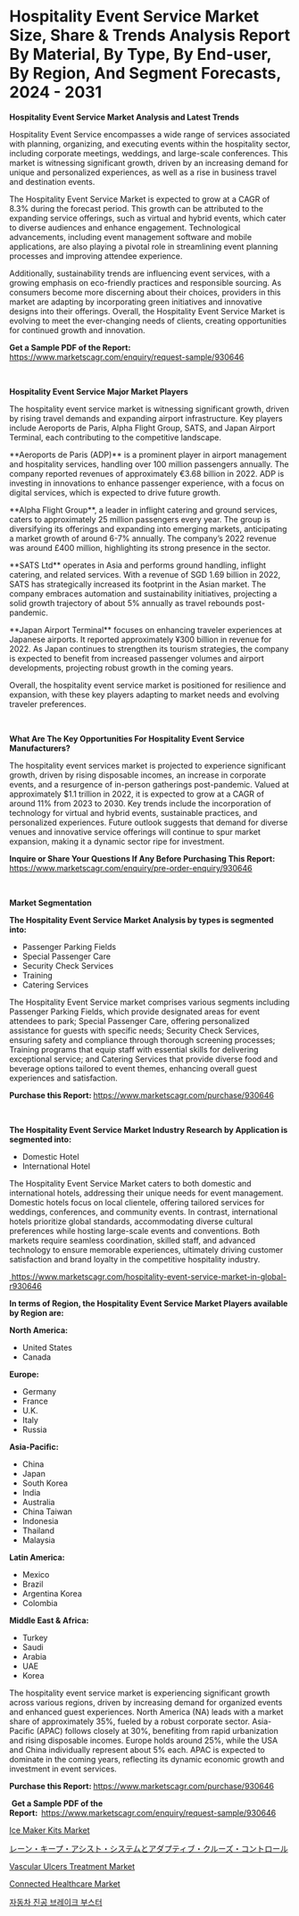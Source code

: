 <p><h1>Hospitality Event Service Market Size, Share & Trends Analysis Report By Material, By Type, By End-user, By Region, And Segment Forecasts, 2024 - 2031</h1></p><p><strong>Hospitality Event Service Market Analysis and Latest Trends</strong></p>
<p><p>Hospitality Event Service encompasses a wide range of services associated with planning, organizing, and executing events within the hospitality sector, including corporate meetings, weddings, and large-scale conferences. This market is witnessing significant growth, driven by an increasing demand for unique and personalized experiences, as well as a rise in business travel and destination events. </p><p>The Hospitality Event Service Market is expected to grow at a CAGR of 8.3% during the forecast period. This growth can be attributed to the expanding service offerings, such as virtual and hybrid events, which cater to diverse audiences and enhance engagement. Technological advancements, including event management software and mobile applications, are also playing a pivotal role in streamlining event planning processes and improving attendee experience. </p><p>Additionally, sustainability trends are influencing event services, with a growing emphasis on eco-friendly practices and responsible sourcing. As consumers become more discerning about their choices, providers in this market are adapting by incorporating green initiatives and innovative designs into their offerings. Overall, the Hospitality Event Service Market is evolving to meet the ever-changing needs of clients, creating opportunities for continued growth and innovation.</p></p>
<p><strong>Get a Sample PDF of the Report:&nbsp;</strong> <a href="https://www.marketscagr.com/enquiry/request-sample/930646">https://www.marketscagr.com/enquiry/request-sample/930646</a></p>
<p>&nbsp;</p>
<p><strong>Hospitality Event Service Major Market Players</strong></p>
<p><p>The hospitality event service market is witnessing significant growth, driven by rising travel demands and expanding airport infrastructure. Key players include Aeroports de Paris, Alpha Flight Group, SATS, and Japan Airport Terminal, each contributing to the competitive landscape.</p><p>**Aeroports de Paris (ADP)** is a prominent player in airport management and hospitality services, handling over 100 million passengers annually. The company reported revenues of approximately €3.68 billion in 2022. ADP is investing in innovations to enhance passenger experience, with a focus on digital services, which is expected to drive future growth.</p><p>**Alpha Flight Group**, a leader in inflight catering and ground services, caters to approximately 25 million passengers every year. The group is diversifying its offerings and expanding into emerging markets, anticipating a market growth of around 6-7% annually. The company’s 2022 revenue was around £400 million, highlighting its strong presence in the sector.</p><p>**SATS Ltd** operates in Asia and performs ground handling, inflight catering, and related services. With a revenue of SGD 1.69 billion in 2022, SATS has strategically increased its footprint in the Asian market. The company embraces automation and sustainability initiatives, projecting a solid growth trajectory of about 5% annually as travel rebounds post-pandemic.</p><p>**Japan Airport Terminal** focuses on enhancing traveler experiences at Japanese airports. It reported approximately ¥300 billion in revenue for 2022. As Japan continues to strengthen its tourism strategies, the company is expected to benefit from increased passenger volumes and airport developments, projecting robust growth in the coming years.</p><p>Overall, the hospitality event service market is positioned for resilience and expansion, with these key players adapting to market needs and evolving traveler preferences.</p></p>
<p>&nbsp;</p>
<p><strong>What Are The Key Opportunities For Hospitality Event Service Manufacturers?</strong></p>
<p><p>The hospitality event services market is projected to experience significant growth, driven by rising disposable incomes, an increase in corporate events, and a resurgence of in-person gatherings post-pandemic. Valued at approximately $1.1 trillion in 2022, it is expected to grow at a CAGR of around 11% from 2023 to 2030. Key trends include the incorporation of technology for virtual and hybrid events, sustainable practices, and personalized experiences. Future outlook suggests that demand for diverse venues and innovative service offerings will continue to spur market expansion, making it a dynamic sector ripe for investment.</p></p>
<p><strong>Inquire or Share Your Questions If Any Before Purchasing This Report:</strong> <a href="https://www.marketscagr.com/enquiry/pre-order-enquiry/930646">https://www.marketscagr.com/enquiry/pre-order-enquiry/930646</a></p>
<p>&nbsp;</p>
<p><strong>Market Segmentation</strong></p>
<p><strong>The Hospitality Event Service Market Analysis by types is segmented into:</strong></p>
<p><ul><li>Passenger Parking Fields</li><li>Special Passenger Care</li><li>Security Check Services</li><li>Training</li><li>Catering Services</li></ul></p>
<p><p>The Hospitality Event Service market comprises various segments including Passenger Parking Fields, which provide designated areas for event attendees to park; Special Passenger Care, offering personalized assistance for guests with specific needs; Security Check Services, ensuring safety and compliance through thorough screening processes; Training programs that equip staff with essential skills for delivering exceptional service; and Catering Services that provide diverse food and beverage options tailored to event themes, enhancing overall guest experiences and satisfaction.</p></p>
<p><strong>Purchase this Report:&nbsp;</strong><a href="https://www.marketscagr.com/purchase/930646">https://www.marketscagr.com/purchase/930646</a></p>
<p>&nbsp;</p>
<p><strong>The Hospitality Event Service Market Industry Research by Application is segmented into:</strong></p>
<p><ul><li>Domestic Hotel</li><li>International Hotel</li></ul></p>
<p><p>The Hospitality Event Service Market caters to both domestic and international hotels, addressing their unique needs for event management. Domestic hotels focus on local clientele, offering tailored services for weddings, conferences, and community events. In contrast, international hotels prioritize global standards, accommodating diverse cultural preferences while hosting large-scale events and conventions. Both markets require seamless coordination, skilled staff, and advanced technology to ensure memorable experiences, ultimately driving customer satisfaction and brand loyalty in the competitive hospitality industry.</p></p>
<p><a href="https://www.marketscagr.com/hospitality-event-service-market-in-global-r930646">&nbsp;https://www.marketscagr.com/hospitality-event-service-market-in-global-r930646</a></p>
<p><strong>In terms of Region, the Hospitality Event Service Market Players available by Region are:</strong></p>
<p>
    <p> <strong> North America: </strong>
        <ul>
            <li>United States</li>
            <li>Canada</li>
        </ul>
        </p> 
    <p> <strong> Europe: </strong>
        <ul>
            <li>Germany</li>
            <li>France</li>
            <li>U.K.</li>
            <li>Italy</li>
            <li>Russia</li>
        </ul>
        </p> 
    <p> <strong> Asia-Pacific: </strong>
        <ul>
            <li>China</li>
            <li>Japan</li>
            <li>South Korea</li>
            <li>India</li>
            <li>Australia</li>
            <li>China Taiwan</li>
            <li>Indonesia</li>
            <li>Thailand</li>
            <li>Malaysia</li>
        </ul>
        </p> 
    <p> <strong> Latin America: </strong>
        <ul>
            <li>Mexico</li>
            <li>Brazil</li>
            <li>Argentina Korea</li>
            <li>Colombia</li>
        </ul>
        </p> 
    <p> <strong> Middle East & Africa: </strong>
        <ul>
            <li>Turkey</li>
            <li>Saudi</li>
            <li>Arabia</li>
            <li>UAE</li>
            <li>Korea</li>
        </ul>
    </p>
    </p>
<p><p>The hospitality event service market is experiencing significant growth across various regions, driven by increasing demand for organized events and enhanced guest experiences. North America (NA) leads with a market share of approximately 35%, fueled by a robust corporate sector. Asia-Pacific (APAC) follows closely at 30%, benefiting from rapid urbanization and rising disposable incomes. Europe holds around 25%, while the USA and China individually represent about 5% each. APAC is expected to dominate in the coming years, reflecting its dynamic economic growth and investment in event services.</p></p>
<p><strong>Purchase this Report: </strong><a href="https://www.marketscagr.com/purchase/930646">https://www.marketscagr.com/purchase/930646</a></p>
<p>&nbsp;<strong>Get a Sample PDF of the Report:&nbsp;&nbsp;</strong><a href="https://www.marketscagr.com/enquiry/request-sample/930646">https://www.marketscagr.com/enquiry/request-sample/930646</a></p>
<p><strong></strong></p>
<p><p><a href="https://medium.com/@abigailakonb356/the-global-ice-maker-kits-market-is-projected-to-experience-an-annual-growth-rate-of-14-5-c3a06b661f04">Ice Maker Kits Market</a></p><p><a href="https://medium.com/@titusboyer1/%E3%83%AC%E3%83%BC%E3%83%B3%E3%82%AD%E3%83%BC%E3%83%97%E3%82%A2%E3%82%B7%E3%82%B9%E3%83%88%E3%82%B7%E3%82%B9%E3%83%86%E3%83%A0%E3%81%8A%E3%82%88%E3%81%B3%E3%82%A2%E3%83%80%E3%83%97%E3%83%86%E3%82%A3%E3%83%96%E3%82%AF%E3%83%AB%E3%83%BC%E3%82%BA%E3%82%B3%E3%83%B3%E3%83%88%E3%83%AD%E3%83%BC%E3%83%AB%E5%B8%82%E5%A0%B4%E4%BA%88%E6%B8%AC-2024%E5%B9%B4%E3%81%8B%E3%82%892031%E5%B9%B4%E3%81%BE%E3%81%A7%E3%81%AE%E3%82%B0%E3%83%AD%E3%83%BC%E3%83%90%E3%83%AB%E5%B8%82%E5%A0%B4%E5%8B%95%E5%90%91%E3%81%A8%E5%88%86%E6%9E%90%E3%81%8C123%E3%83%9A%E3%83%BC%E3%82%B8%E3%81%AB%E3%82%8F%E3%81%9F%E3%81%A3%E3%81%A6%E6%8E%B2%E8%BC%89%E3%81%95%E3%82%8C%E3%81%A6%E3%81%84%E3%81%BE%E3%81%99-c75a52648449">レーン・キープ・アシスト・システムとアダプティブ・クルーズ・コントロール</a></p><p><a href="https://www.linkedin.com/pulse/how-vascular-ulcers-treatment-market-evolved-key-trends-hjatc?trackingId=VTec69iFTdeg6q%2B6CMU2qw%3D%3D">Vascular Ulcers Treatment Market</a></p><p><a href="https://www.linkedin.com/pulse/global-market-pulse-trends-growth-analysis-connected-kmpsc?trackingId=U8DmGEFASKmA30VNLZG%2FRA%3D%3D">Connected Healthcare Market</a></p><p><a href="https://medium.com/@luigispence46/%EC%84%B8%EA%B3%84-automotive-vacuum-brake-booster-market-%EC%9D%80-2024%EC%97%90%EC%84%9C-2031%EB%A1%9C-%EC%97%B0%ED%8F%89%EA%B7%A0-%EC%A6%9D%EA%B0%80%EC%9C%A8%EC%9D%84-%EB%B3%B4%EC%9D%BC-%EA%B2%83%EC%9C%BC%EB%A1%9C-%EC%98%88%EC%83%81%EB%90%A9%EB%8B%88%EB%8B%A4-893fb251a5d8">자동차 진공 브레이크 부스터</a></p></p>
